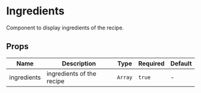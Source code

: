 # Ingredients

Component to display ingredients of the recipe.

## Props

<!-- @vuese:Ingredients:props:start -->
|Name|Description|Type|Required|Default|
|---|---|---|---|---|
|ingredients|ingredients of the recipe|`Array`|`true`|-|

<!-- @vuese:Ingredients:props:end -->


